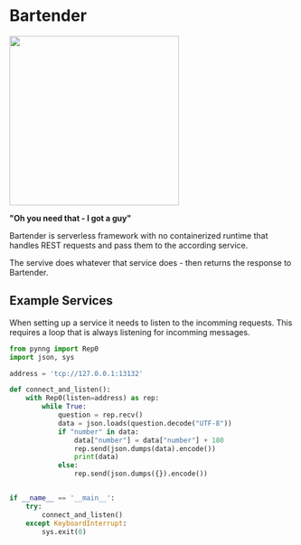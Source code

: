 # Bartender


<img src="https://image.flaticon.com/icons/png/512/804/804645.png" width=300/> 

**"Oh you need that - I got a guy"**

Bartender is serverless framework with no containerized runtime that handles REST requests and pass them to the according service.

The servive does whatever that service does - then returns the response to Bartender.

## Example Services

When setting up a service it needs to listen to the incomming requests. This requires a loop that is always listening for incomming messages.

```python
from pynng import Rep0
import json, sys

address = 'tcp://127.0.0.1:13132'

def connect_and_listen():
	with Rep0(listen=address) as rep:
		while True:
		    question = rep.recv()
		    data = json.loads(question.decode("UTF-8"))
		    if "number" in data:
		    	data["number"] = data["number"] + 180
		    	rep.send(json.dumps(data).encode())
		    	print(data)
		    else:
		    	rep.send(json.dumps({}).encode())


if __name__ == '__main__':
    try:
        connect_and_listen()
    except KeyboardInterrupt:
    	sys.exit(0)
```
